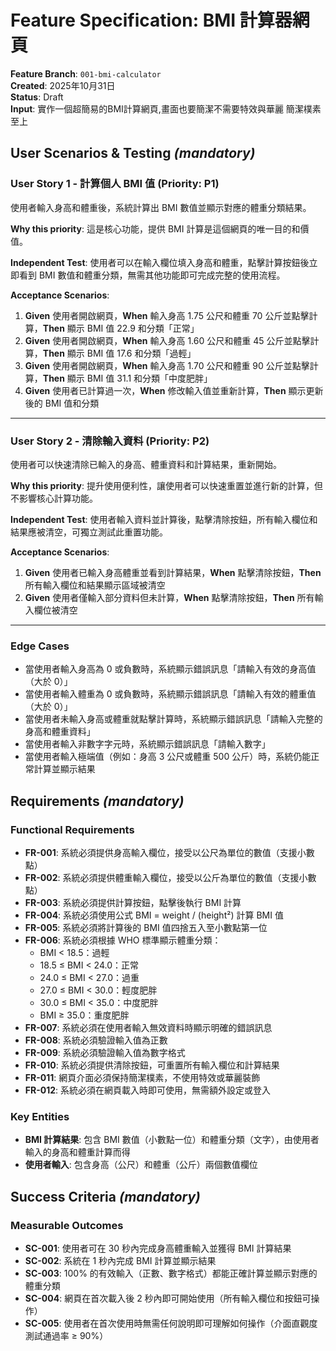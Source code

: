 # Feature Specification: BMI 計算器網頁

**Feature Branch**: `001-bmi-calculator`  
**Created**: 2025年10月31日  
**Status**: Draft  
**Input**: 實作一個超簡易的BMI計算網頁,畫面也要簡潔不需要特效與華麗 簡潔樸素至上

## User Scenarios & Testing *(mandatory)*

### User Story 1 - 計算個人 BMI 值 (Priority: P1)

使用者輸入身高和體重後，系統計算出 BMI 數值並顯示對應的體重分類結果。

**Why this priority**: 這是核心功能，提供 BMI 計算是這個網頁的唯一目的和價值。

**Independent Test**: 使用者可以在輸入欄位填入身高和體重，點擊計算按鈕後立即看到 BMI 數值和體重分類，無需其他功能即可完成完整的使用流程。

**Acceptance Scenarios**:

1. **Given** 使用者開啟網頁，**When** 輸入身高 1.75 公尺和體重 70 公斤並點擊計算，**Then** 顯示 BMI 值 22.9 和分類「正常」
2. **Given** 使用者開啟網頁，**When** 輸入身高 1.60 公尺和體重 45 公斤並點擊計算，**Then** 顯示 BMI 值 17.6 和分類「過輕」
3. **Given** 使用者開啟網頁，**When** 輸入身高 1.70 公尺和體重 90 公斤並點擊計算，**Then** 顯示 BMI 值 31.1 和分類「中度肥胖」
4. **Given** 使用者已計算過一次，**When** 修改輸入值並重新計算，**Then** 顯示更新後的 BMI 值和分類

---

### User Story 2 - 清除輸入資料 (Priority: P2)

使用者可以快速清除已輸入的身高、體重資料和計算結果，重新開始。

**Why this priority**: 提升使用便利性，讓使用者可以快速重置並進行新的計算，但不影響核心計算功能。

**Independent Test**: 使用者輸入資料並計算後，點擊清除按鈕，所有輸入欄位和結果應被清空，可獨立測試此重置功能。

**Acceptance Scenarios**:

1. **Given** 使用者已輸入身高體重並看到計算結果，**When** 點擊清除按鈕，**Then** 所有輸入欄位和結果顯示區域被清空
2. **Given** 使用者僅輸入部分資料但未計算，**When** 點擊清除按鈕，**Then** 所有輸入欄位被清空

---

### Edge Cases

- 當使用者輸入身高為 0 或負數時，系統顯示錯誤訊息「請輸入有效的身高值（大於 0）」
- 當使用者輸入體重為 0 或負數時，系統顯示錯誤訊息「請輸入有效的體重值（大於 0）」
- 當使用者未輸入身高或體重就點擊計算時，系統顯示錯誤訊息「請輸入完整的身高和體重資料」
- 當使用者輸入非數字字元時，系統顯示錯誤訊息「請輸入數字」
- 當使用者輸入極端值（例如：身高 3 公尺或體重 500 公斤）時，系統仍能正常計算並顯示結果

## Requirements *(mandatory)*

### Functional Requirements

- **FR-001**: 系統必須提供身高輸入欄位，接受以公尺為單位的數值（支援小數點）
- **FR-002**: 系統必須提供體重輸入欄位，接受以公斤為單位的數值（支援小數點）
- **FR-003**: 系統必須提供計算按鈕，點擊後執行 BMI 計算
- **FR-004**: 系統必須使用公式 BMI = weight / (height²) 計算 BMI 值
- **FR-005**: 系統必須將計算後的 BMI 值四捨五入至小數點第一位
- **FR-006**: 系統必須根據 WHO 標準顯示體重分類：
  - BMI < 18.5：過輕
  - 18.5 ≤ BMI < 24.0：正常
  - 24.0 ≤ BMI < 27.0：過重
  - 27.0 ≤ BMI < 30.0：輕度肥胖
  - 30.0 ≤ BMI < 35.0：中度肥胖
  - BMI ≥ 35.0：重度肥胖
- **FR-007**: 系統必須在使用者輸入無效資料時顯示明確的錯誤訊息
- **FR-008**: 系統必須驗證輸入值為正數
- **FR-009**: 系統必須驗證輸入值為數字格式
- **FR-010**: 系統必須提供清除按鈕，可重置所有輸入欄位和計算結果
- **FR-011**: 網頁介面必須保持簡潔樸素，不使用特效或華麗裝飾
- **FR-012**: 系統必須在網頁載入時即可使用，無需額外設定或登入

### Key Entities

- **BMI 計算結果**: 包含 BMI 數值（小數點一位）和體重分類（文字），由使用者輸入的身高和體重計算而得
- **使用者輸入**: 包含身高（公尺）和體重（公斤）兩個數值欄位

## Success Criteria *(mandatory)*

### Measurable Outcomes

- **SC-001**: 使用者可在 30 秒內完成身高體重輸入並獲得 BMI 計算結果
- **SC-002**: 系統在 1 秒內完成 BMI 計算並顯示結果
- **SC-003**: 100% 的有效輸入（正數、數字格式）都能正確計算並顯示對應的體重分類
- **SC-004**: 網頁在首次載入後 2 秒內即可開始使用（所有輸入欄位和按鈕可操作）
- **SC-005**: 使用者在首次使用時無需任何說明即可理解如何操作（介面直觀度測試通過率 ≥ 90%）
